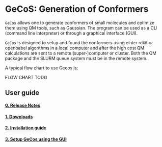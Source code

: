 GeCoS: Generation of Conformers
==============================================================

`GeCos` allows one to generate conformers of small molecules and optimize them using QM tools, such as Gaussian.
The program can be used as a CLI (command line interpreter) or through a graphical interface (GUI).

``GeCos`` is designed to setup and found the conformers using eihter rdkit or openbabel algorithms in a local computer and after the high cost QM calculations are sent to a remote (super-)computer or cluster. Both the QM package and the SLURM queue system must be in the remote system.

A typical flow chart to use Gecos is:

FLOW CHART TODO

## User guide

#### [0. Release Notes](docs/00-release.md)

#### [1. Downloads](docs/01-downloads.md)

#### [2. Installation guide](docs/02-installation.md)

#### [3. Setup GeCos using the GUI](docs/03-setupgecosgui.md)


